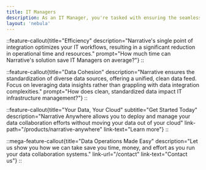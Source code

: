 ```yaml
---
title: IT Managers
description: As an IT Manager, you're tasked with ensuring the seamless operation and security of your company's IT infrastructure. Narrative's no-code software and AI assistants allow your team to streamline operations and enhance productivity.
layout: 'nebula'
---
```


::feature-callout{title="Efficiency" description="Narrative's single point of integration optimizes your IT workflows, resulting in a significant reduction in operational time and resources." prompt="How much time can Narrative's solution save IT Managers on average?"}
::

::feature-callout{title="Data Cohesion" description="Narrative ensures the standardization of diverse data sources, offering a unified, clean data feed. Focus on leveraging data insights rather than grappling with data integration complexities." prompt="How does clean, standardized data impact IT infrastructure management?"}
::

::feature-callout{title="Your Data, Your Cloud" subtitle="Get Started Today" description="Narrative Anywhere allows you to deploy and manage your data collaboration efforts without moving your data out of your cloud" link-path="/products/narrative-anywhere" link-text="Learn more"}
::

::mega-feature-callout{title="Data Operations Made Easy" description="Let us show you how we can take save you time, money, and effort as you run your data collaboration systems." link-url="/contact" link-text="Contact us"}
::

